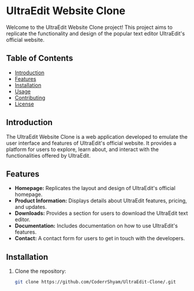 # UltraEdit Website Clone

Welcome to the UltraEdit Website Clone project! This project aims to replicate the functionality and design of the popular text editor UltraEdit's official website.

## Table of Contents

- [Introduction](#introduction)
- [Features](#features)
- [Installation](#installation)
- [Usage](#usage)
- [Contributing](#contributing)
- [License](#license)

## Introduction

The UltraEdit Website Clone is a web application developed to emulate the user interface and features of UltraEdit's official website. It provides a platform for users to explore, learn about, and interact with the functionalities offered by UltraEdit.

## Features

- **Homepage:** Replicates the layout and design of UltraEdit's official homepage.
- **Product Information:** Displays details about UltraEdit features, pricing, and updates.
- **Downloads:** Provides a section for users to download the UltraEdit text editor.
- **Documentation:** Includes documentation on how to use UltraEdit's features.
- **Contact:** A contact form for users to get in touch with the developers.

## Installation

1. Clone the repository:

   ```bash
   git clone https://github.com/CoderrShyam/UltraEdit-Clone/.git
